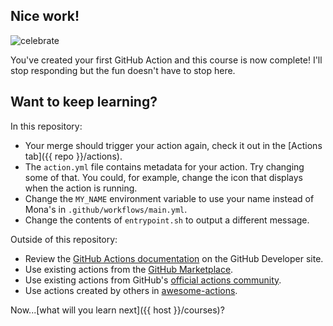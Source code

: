 ## Nice work!

![celebrate](https://octodex.github.com/images/jetpacktocat.png)

You've created your first GitHub Action and this course is now complete! I'll stop responding but the fun doesn't have to stop here.

## Want to keep learning?

<!-- Continue learning about actions by taking the next course in the [GitHub Actions Learning Path]() -->

In this repository:

- Your merge should trigger your action again, check it out in the [Actions tab]({{ repo }}/actions).
- The `action.yml` file contains metadata for your action. Try changing some of that. You could, for example, change the icon that displays when the action is running.
- Change the `MY_NAME` environment variable to use your name instead of Mona's in `.github/workflows/main.yml`.
- Change the contents of `entrypoint.sh` to output a different message.

Outside of this repository:

- Review the [GitHub Actions documentation](https://help.github.com/articles/about-github-actions) on the GitHub Developer site.
- Use existing actions from the [GitHub Marketplace](https://github.com/marketplace/actions).
- Use existing actions from GitHub's [official actions community](https://github.com/actions).
- Use actions created by others in [awesome-actions](https://github.com/sdras/awesome-actions).

Now...[what will you learn next]({{ host }}/courses)?
